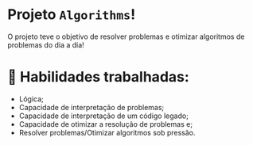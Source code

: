 # Projeto `Algorithms`!

  O projeto teve o objetivo de resolver problemas e otimizar algoritmos de problemas do dia a dia!
  
# 🚵 Habilidades trabalhadas:

  <ul>
    <li>Lógica;</li>
    <li>Capacidade de interpretação de problemas;</li>
    <li>Capacidade de interpretação de um código legado;</li>
    <li>Capacidade de otimizar a resolução de problemas e;</li>
    <li>Resolver problemas/Otimizar algoritmos sob pressão.</li>
  </ul>
